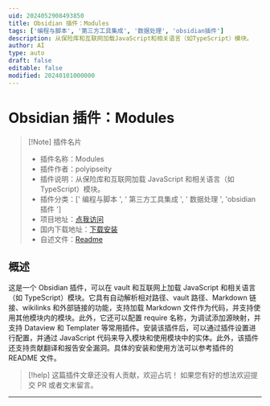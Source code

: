 ```yaml
---
uid: 2024052908493850
title: Obsidian 插件：Modules
tags: ['编程与脚本', '第三方工具集成', '数据处理', 'obsidian插件']
description: 从保险库和互联网加载JavaScript和相关语言（如TypeScript）模块。
author: AI
type: auto
draft: false
editable: false
modified: 20240101000000
---
```


# Obsidian 插件：Modules

> [!Note] 插件名片
> - 插件名称：Modules
> - 插件作者：polyipseity
> - 插件说明：从保险库和互联网加载 JavaScript 和相关语言（如 TypeScript）模块。
> - 插件分类：[' 编程与脚本 ', ' 第三方工具集成 ', ' 数据处理 ', 'obsidian 插件 ']
> - 项目地址：[点我访问](https://github.com/polyipseity/obsidian-modules)
> - 国内下载地址：[下载安装](https://pkmer.cn/products/plugin/pluginMarket/?modules)
> - 自述文件：[Readme](https://ghproxy.net/https://raw.githubusercontent.com/polyipseity/obsidian-modules/main/README.md)

## 概述

这是一个 Obsidian 插件，可以在 vault 和互联网上加载 JavaScript 和相关语言（如 TypeScript）模块。它具有自动解析相对路径、vault 路径、Markdown 链接、wikilinks 和外部链接的功能，支持加载 Markdown 文件作为代码，并支持使用其他模块内的模块。此外，它还可以配置 require 名称，为调试添加源映射，并支持 Dataview 和 Templater 等常用插件。安装该插件后，可以通过插件设置进行配置，并通过 JavaScript 代码来导入模块和使用模块中的实体。此外，该插件还支持贡献翻译和报告安全漏洞。具体的安装和使用方法可以参考插件的 README 文件。

> [!help]
> 这篇插件文章还没有人贡献，欢迎占坑！
> 如果您有好的想法欢迎提交 PR 或者文末留言。

---



